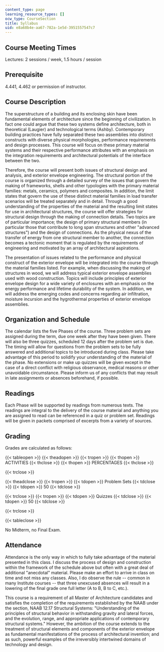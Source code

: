 ```yaml
---
content_type: page
learning_resource_types: []
ocw_type: CourseSection
title: Syllabus
uid: e8a68b4e-aa67-782a-1e5d-3951557547c7
---
```


Course Meeting Times
--------------------

Lectures: 2 sessions / week, 1.5 hours / session

Prerequisite
------------

4.441, 4.462 or permission of instructor.

Course Description
------------------

The superstructure of a building and its enclosing skin have been fundamental elements of architecture since the beginning of civilization. In fact one could argue that these two systems define architecture, both in theoretical (Laugier) and technological terms (Ashby). Contemporary building practices have fully separated these two assemblies into distinct constructs with diverse physical morphologies, performance requirements and design processes. This course will focus on these primary material systems and their respective performance attributes with an emphasis on the integration requirements and architectural potentials of the interface between the two.

Therefore, the course will present both issues of structural design and analysis, and exterior envelope engineering. The structural portion of the course is organized through a detailed survey of the issues that govern the making of frameworks, shells and other typologies with the primary material families: metals, ceramics, polymers and composites. In addition, the limit states that govern the use of these distinct material families in load transfer scenarios will be treated separately and in detail. Through a good understanding of the properties of the material and the resulting limit states for use in architectural structures, the course will offer strategies for structural design through the making of connection details. Two topics are of particular importance; the design of primary structural members (in particular those that contribute to long span structures and other "advanced structures") and the design of connections. As the physical nexus of the transfer of energy from one structural member to another, the connection becomes a tectonic moment that is regulated by the requirements of engineering and motivated by an array of architectural aspirations.

The presentation of issues related to the performance and physical construct of the exterior envelope will be integrated into the course through the material families listed. For example, when discussing the making of structures in wood, we will address typical exterior envelope assemblies used with wood construction. Topics will include principles of exterior envelope design for a wide variety of enclosures with an emphasis on the energy performance and lifetime durability of the system. In addition, we will address the emerging codes and concerns regarding air infiltration, moisture incursion and the hygrothermal properties of exterior envelope assemblies.

Organization and Schedule
-------------------------

The calendar lists the five Phases of the course. Three problem sets are assigned during the term, due one week after they have been given. There will also be three quizzes, scheduled 12 days after the problem set is due. The timing will allow for questions from the problem sets to be fully answered and additional topics to be introduced during class. Please take advantage of this period to solidify your understanding of the material of the phase. No extensions or make up quizzes will be given except in the case of a direct conflict with religious observance, medical reasons or other unavoidable circumstance. Please inform us of any conflicts that may result in late assignments or absences beforehand, if possible.

Readings
--------

Each Phase will be supported by readings from numerous texts. The readings are integral to the delivery of the course material and anything you are assigned to read can be referenced in a quiz or problem set. Readings will be given in packets comprised of excerpts from a variety of sources.

Grading
-------

Grades are calculated as follows:

{{< tableopen >}}
{{< theadopen >}}
{{< tropen >}}
{{< thopen >}}
ACTIVITIES
{{< thclose >}}
{{< thopen >}}
PERCENTAGES
{{< thclose >}}

{{< trclose >}}

{{< theadclose >}}
{{< tropen >}}
{{< tdopen >}}
Problem Sets
{{< tdclose >}}
{{< tdopen >}}
50
{{< tdclose >}}

{{< trclose >}}
{{< tropen >}}
{{< tdopen >}}
Quizzes
{{< tdclose >}}
{{< tdopen >}}
50
{{< tdclose >}}

{{< trclose >}}

{{< tableclose >}}
  

No Midterm, no Final Exam.

Attendance
----------

Attendance is the only way in which to fully take advantage of the material presented in this class. I discuss the process of design and construction within the framework of the schedule above but often with a great deal of additional "anecdotal" material. Please make an effort to arrive in class on time and not miss any classes. Also, I do observe the rule -- common in many Institute courses -- that three unexcused absences will result in a lowering of the final grade one full letter (A to B, B to C, etc.).

This course is a requirement of all Master of Architecture candidates and satisfies the completion of the requirements established by the NAAB under the section, NAAB 12.17 Structural Systems: "Understanding of the principles of structural behavior in withstanding gravity and lateral forces, and the evolution, range, and appropriate applications of contemporary structural systems." However, the ambition of the course extends to the treatment of structural elements and components of the exterior envelope as fundamental manifestations of the process of architectural invention; and as such, powerful examples of the irreversibly intertwined domains of technology and design.